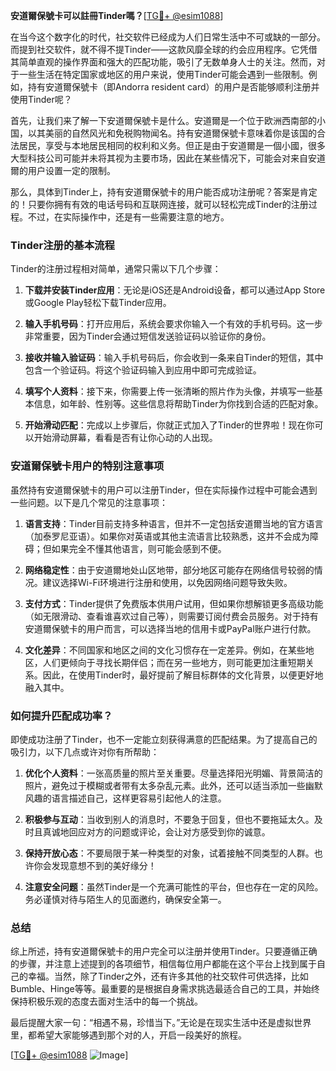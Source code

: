 **安道爾保號卡可以註冊Tinder嗎？**[[TG💪+ @esim1088](https://t.me/s/esim1088)]

在当今这个数字化的时代，社交软件已经成为人们日常生活中不可或缺的一部分。而提到社交软件，就不得不提Tinder——这款风靡全球的约会应用程序。它凭借其简单直观的操作界面和强大的匹配功能，吸引了无数单身人士的关注。然而，对于一些生活在特定国家或地区的用户来说，使用Tinder可能会遇到一些限制。例如，持有安道爾保號卡（即Andorra resident card）的用户是否能够顺利注册并使用Tinder呢？

首先，让我们来了解一下安道爾保號卡是什么。安道爾是一个位于欧洲西南部的小国，以其美丽的自然风光和免税购物闻名。持有安道爾保號卡意味着你是该国的合法居民，享受与本地居民相同的权利和义务。但正是由于安道爾是一個小國，很多大型科技公司可能并未将其视为主要市场，因此在某些情况下，可能会对来自安道爾的用户设置一定的限制。

那么，具体到Tinder上，持有安道爾保號卡的用户能否成功注册呢？答案是肯定的！只要你拥有有效的电话号码和互联网连接，就可以轻松完成Tinder的注册过程。不过，在实际操作中，还是有一些需要注意的地方。

### Tinder注册的基本流程

Tinder的注册过程相对简单，通常只需以下几个步骤：

1. **下载并安装Tinder应用**：无论是iOS还是Android设备，都可以通过App Store或Google Play轻松下载Tinder应用。
   
2. **输入手机号码**：打开应用后，系统会要求你输入一个有效的手机号码。这一步非常重要，因为Tinder会通过短信发送验证码以验证你的身份。

3. **接收并输入验证码**：输入手机号码后，你会收到一条来自Tinder的短信，其中包含一个验证码。将这个验证码输入到应用中即可完成验证。

4. **填写个人资料**：接下来，你需要上传一张清晰的照片作为头像，并填写一些基本信息，如年龄、性别等。这些信息将帮助Tinder为你找到合适的匹配对象。

5. **开始滑动匹配**：完成以上步骤后，你就正式加入了Tinder的世界啦！现在你可以开始滑动屏幕，看看是否有让你心动的人出现。

### 安道爾保號卡用户的特别注意事项

虽然持有安道爾保號卡的用户可以注册Tinder，但在实际操作过程中可能会遇到一些问题。以下是几个常见的注意事项：

1. **语言支持**：Tinder目前支持多种语言，但并不一定包括安道爾当地的官方语言（加泰罗尼亚语）。如果你对英语或其他主流语言比较熟悉，这并不会成为障碍；但如果完全不懂其他语言，则可能会感到不便。

2. **网络稳定性**：由于安道爾地处山区地带，部分地区可能存在网络信号较弱的情况。建议选择Wi-Fi环境进行注册和使用，以免因网络问题导致失败。

3. **支付方式**：Tinder提供了免费版本供用户试用，但如果你想解锁更多高级功能（如无限滑动、查看谁喜欢过自己等），则需要订阅付费会员服务。对于持有安道爾保號卡的用户而言，可以选择当地的信用卡或PayPal账户进行付款。

4. **文化差异**：不同国家和地区之间的文化习惯存在一定差异。例如，在某些地区，人们更倾向于寻找长期伴侣；而在另一些地方，则可能更加注重短期关系。因此，在使用Tinder时，最好提前了解目标群体的文化背景，以便更好地融入其中。

### 如何提升匹配成功率？

即使成功注册了Tinder，也不一定能立刻获得满意的匹配结果。为了提高自己的吸引力，以下几点或许对你有所帮助：

1. **优化个人资料**：一张高质量的照片至关重要。尽量选择阳光明媚、背景简洁的照片，避免过于模糊或者带有太多杂乱元素。此外，还可以适当添加一些幽默风趣的语言描述自己，这样更容易引起他人的注意。

2. **积极参与互动**：当收到别人的消息时，不要急于回复，但也不要拖延太久。及时且真诚地回应对方的问题或评论，会让对方感受到你的诚意。

3. **保持开放心态**：不要局限于某一种类型的对象，试着接触不同类型的人群。也许你会发现意想不到的美好缘分！

4. **注意安全问题**：虽然Tinder是一个充满可能性的平台，但也存在一定的风险。务必谨慎对待与陌生人的见面邀约，确保安全第一。

### 总结

综上所述，持有安道爾保號卡的用户完全可以注册并使用Tinder。只要遵循正确的步骤，并注意上述提到的各项细节，相信每位用户都能在这个平台上找到属于自己的幸福。当然，除了Tinder之外，还有许多其他的社交软件可供选择，比如Bumble、Hinge等等。最重要的是根据自身需求挑选最适合自己的工具，并始终保持积极乐观的态度去面对生活中的每一个挑战。

最后提醒大家一句：“相遇不易，珍惜当下。”无论是在现实生活中还是虚拟世界里，都希望大家能够遇到那个对的人，开启一段美好的旅程。

[[TG💪+ @esim1088](https://t.me/s/esim1088) ![Image](https://i.postimg.cc/4NQfJmqS/Snipaste-2025-05-13-00-14-12.png)]